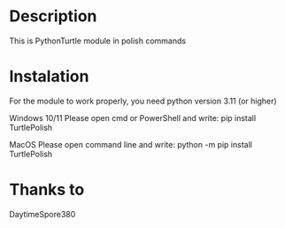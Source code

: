 Description
===========

This is PythonTurtle module in polish commands


Instalation
===========

For the module to work properly, you need python version 3.11 (or higher)

Windows 10/11
Please open cmd or PowerShell and write:
 pip install TurtlePolish

MacOS
Please open command line and write:
 python -m pip install TurtlePolish

Thanks to
=========

DaytimeSpore380